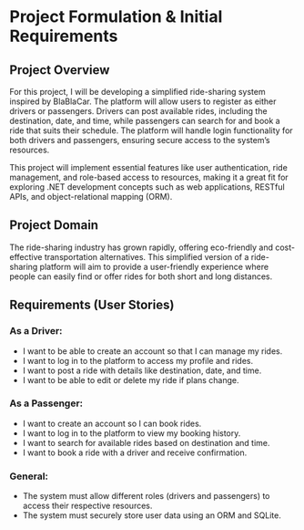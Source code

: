 
# Project Formulation & Initial Requirements

## Project Overview

For this project, I will be developing a simplified ride-sharing system inspired by BlaBlaCar. The platform will allow users to register as either drivers or passengers. Drivers can post available rides, including the destination, date, and time, while passengers can search for and book a ride that suits their schedule. The platform will handle login functionality for both drivers and passengers, ensuring secure access to the system’s resources.

This project will implement essential features like user authentication, ride management, and role-based access to resources, making it a great fit for exploring .NET development concepts such as web applications, RESTful APIs, and object-relational mapping (ORM).

## Project Domain

The ride-sharing industry has grown rapidly, offering eco-friendly and cost-effective transportation alternatives. This simplified version of a ride-sharing platform will aim to provide a user-friendly experience where people can easily find or offer rides for both short and long distances.

## Requirements (User Stories)

### As a Driver:
- I want to be able to create an account so that I can manage my rides.
- I want to log in to the platform to access my profile and rides.
- I want to post a ride with details like destination, date, and time.
- I want to be able to edit or delete my ride if plans change.
  
### As a Passenger:
- I want to create an account so I can book rides.
- I want to log in to the platform to view my booking history.
- I want to search for available rides based on destination and time.
- I want to book a ride with a driver and receive confirmation.

### General:
- The system must allow different roles (drivers and passengers) to access their respective resources.
- The system must securely store user data using an ORM and SQLite.
